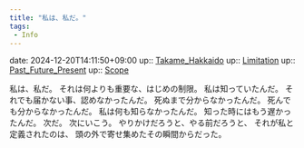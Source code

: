 ```yaml
---
title: "私は、私だ。"
tags:
 - Info
---
```


date: 2024-12-20T14:11:50+09:00
up:: [Takame_Hakkaido](Bar/Novel/Nacaria/Takame_Hakkaido.md)
up:: [Limitation](Bar/Novel/Topics/Limitation.md)
up:: [Past_Future_Present](../Bar/Novel/Topics/Past_Future_Present.md)
up:: [Scope](../Bar/Novel/Topics/Scope.md)

私は、私だ。
それは何よりも重要な、はじめの制限。
私は知っていたんだ。
それでも届かない事、認めなかったんだ。
死ぬまで分からなかったんだ。
死んでも分からなかったんだ。
私は何も知らなかったんだ。
知った時にはもう遅かったんだ。
次だ。
次にいこう。
やりかけだろうと、やる前だろうと、
それが私と定義されたのは、
頭の外で寄せ集めたその瞬間からだった。
